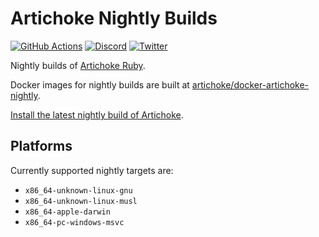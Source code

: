 # Artichoke Nightly Builds

[![GitHub Actions](https://github.com/artichoke/nightly/workflows/CI/badge.svg)](https://github.com/artichoke/nightly/actions)
[![Discord](https://img.shields.io/discord/607683947496734760)](https://discord.gg/QCe2tp2)
[![Twitter](https://img.shields.io/twitter/follow/artichokeruby?label=Follow&style=social)](https://twitter.com/artichokeruby)

Nightly builds of [Artichoke Ruby](https://github.com/artichoke/artichoke).

Docker images for nightly builds are built at
[artichoke/docker-artichoke-nightly](https://github.com/artichoke/docker-artichoke-nightly).

[Install the latest nightly build of Artichoke](https://github.com/artichoke/nightly/releases).

## Platforms

Currently supported nightly targets are:

- `x86_64-unknown-linux-gnu`
- `x86_64-unknown-linux-musl`
- `x86_64-apple-darwin`
- `x86_64-pc-windows-msvc`
